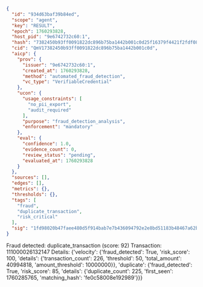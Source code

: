 ```json
{
  "id": "934d63baf39b84ed",
  "scope": "agent",
  "key": "RESULT",
  "epoch": 1760293828,
  "host_pid": "9e6742732c60:1",
  "hash": "7382450b93ff0091822dc896b75ba1442b001c0d25f16379f4421f2fdf086dad",
  "cid": "QmV17382450b93ff0091822dc896b75ba1442b001c0d",
  "aicp": {
    "prov": {
      "issuer": "9e6742732c60:1",
      "created_at": 1760293828,
      "method": "automated_fraud_detection",
      "vc_type": "VerifiableCredential"
    },
    "ucon": {
      "usage_constraints": [
        "no_pii_export",
        "audit_required"
      ],
      "purpose": "fraud_detection_analysis",
      "enforcement": "mandatory"
    },
    "eval": {
      "confidence": 1.0,
      "evidence_count": 0,
      "review_status": "pending",
      "evaluated_at": 1760293828
    }
  },
  "sources": [],
  "edges": [],
  "metrics": {},
  "thresholds": {},
  "tags": [
    "fraud",
    "duplicate_transaction",
    "risk_critical"
  ],
  "sig": "1fd98020b47faee480d5f914bab7e7b436094792e2e8bd51183b48467a62ba42"
}
```

Fraud detected: duplicate_transaction (score: 92)
Transaction: 111000026132147
Details: {'velocity': {'fraud_detected': True, 'risk_score': 100, 'details': {'transaction_count': 226, 'threshold': 50, 'total_amount': 40994818, 'amount_threshold': 10000000}}, 'duplicate': {'fraud_detected': True, 'risk_score': 85, 'details': {'duplicate_count': 225, 'first_seen': 1760285765, 'matching_hash': 'fe0c58008e192989'}}}